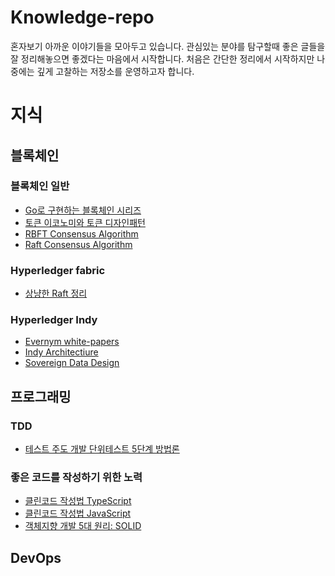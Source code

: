 ﻿# Knowledge-repo
혼자보기 아까운 이야기들을 모아두고 있습니다. 관심있는 분야를 탐구할때 좋은 글들을 잘 정리해놓으면 좋겠다는 마음에서 시작합니다.
처음은 간단한 정리에서 시작하지만 나중에는 깊게 고찰하는 저장소를 운영하고자 합니다.

# 지식
## 블록체인
### 블록체인 일반
 - [Go로 구현하는 블록체인 시리즈](https://mingrammer.com/building-blockchain-in-go-part-1/)
 - [토큰 이코노미와 토큰 디자인패턴](https://medium.com/@isp1195/%ED%86%A0%ED%81%B0-%EB%94%94%EC%9E%90%EC%9D%B8-%ED%8C%A8%ED%84%B4-%EC%8B%9C%EB%A6%AC%EC%A6%88-1-%ED%86%A0%ED%81%B0-%EC%9D%B4%EC%BD%94%EB%85%B8%EB%AF%B8%EC%9D%98-%EC%A4%91%EC%9A%94%EC%84%B1%EA%B3%BC-%ED%86%A0%ED%81%B0-%EB%94%94%EC%9E%90%EC%9D%B8-%ED%8C%A8%ED%84%B4-token-design-pattern-725a637ee74a)
 - [RBFT Consensus Algorithm](https://pakupaku.me/plaublin/rbft/5000a297.pdf)
 - [Raft Consensus Algorithm](https://raft.github.io/)
 
### Hyperledger fabric
 - [상냥한 Raft 정리](https://suckzoo.github.io/tech/2018/01/03/raft-1.html)

### Hyperledger Indy
 - [Evernym white-papers](https://www.evernym.com/white-papers/)
 - [Indy Architectiure](https://www.ernesto.net/hyperledger-indy-architecture)
 - [Sovereign Data Design](https://docs.google.com/presentation/d/1X6F9QVG8M4PqQQLLL_5I6aQ5z7CCpYyYHBNKYMlsqXc/edit#slide=id.p)

## 프로그래밍

### TDD
 - [테스트 주도 개발 단위테스트 5단계 방법론](https://medium.com/@cmygray/%EB%B2%88%EC%97%AD-%EC%89%AC%EC%9A%B4-%ED%85%8C%EC%8A%A4%ED%8A%B8-%EC%A3%BC%EB%8F%84-%EA%B0%9C%EB%B0%9C%EA%B3%BC-%EB%8B%A8%EC%9C%84-%ED%85%8C%EC%8A%A4%ED%8A%B8%EB%A5%BC-%EC%9C%84%ED%95%9C-5%EB%8B%A8%EA%B3%84-%EB%B0%A9%EB%B2%95%EB%A1%A0-b82fea6c8d90)

### 좋은 코드를 작성하기 위한 노력
 - [클린코드 작성법 TypeScript](https://github.com/labs42io/clean-code-typescript)
 - [클린코드 작성법 JavaScript](https://github.com/ryanmcdermott/clean-code-javascript)
 - [객체지향 개발 5대 원리: SOLID](http://www.nextree.co.kr/p6960/)
 
## DevOps

## 
